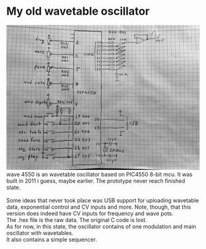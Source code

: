 # My old wavetable oscillator 
![Alt text](wave4550_schematic.PNG?raw=true "Schematic")<br>
wave 4550 is an wavetable oscillator based on PIC4550 8-bit mcu.
It was built in 2011 i guess, maybe earlier.
The prototype never reach finished state.<br>
<br>
Some ideas that never took place was USB support for uploading wavetable data, exponential control and CV inputs and more.
Note, though, that this version does indeed have CV inputs for frequency and wave pots.<br>
The .hex file is the raw data. The original C code is lost.<br>
As for now, in this state, the oscillator contains of one modulation and main oscillator with wavetables.<br>
It also contains a simple sequencer.
